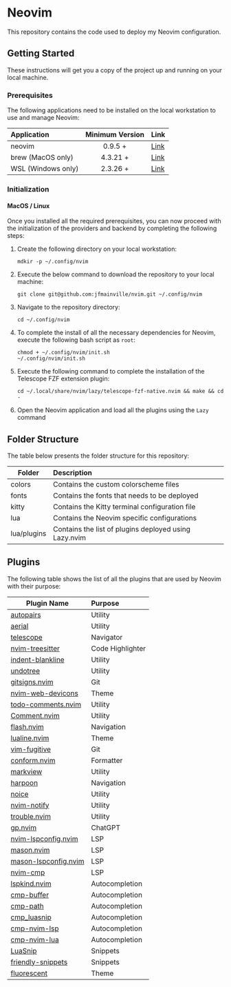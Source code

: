 # Neovim

This repository contains the code used to deploy my Neovim configuration.

## Getting Started

These instructions will get you a copy of the project up and running on your local machine.

### Prerequisites

The following applications need to be installed on the local workstation to use and manage Neovim:

| Application        | Minimum Version | Link                                                            |
| :----------------- | :-------------: | :-------------------------------------------------------------- |
| neovim             |     0.9.5 +     | [Link](https://github.com/neovim/neovim/blob/master/INSTALL.md) |
| brew (MacOS only)  |    4.3.21 +     | [Link](https://brew.sh/)                                        |
| WSL (Windows only) |    2.3.26 +     | [Link](https://github.com/microsoft/WSL)                        |

### Initialization

#### MacOS / Linux

Once you installed all the required prerequisites, you can now proceed with the initialization of the providers and
backend by completing the following steps:

1. Create the following directory on your local workstation:

   `mdkir -p ~/.config/nvim`

2. Execute the below command to download the repository to your local machine:

   `git clone git@github.com:jfmainville/nvim.git ~/.config/nvim`

3. Navigate to the repository directory:

   `cd ~/.config/nvim`

4. To complete the install of all the necessary dependencies for Neovim, execute the following bash script as `root`:

   ```
   chmod + ~/.config/nvim/init.sh
   ~/.config/nvim/init.sh
   ```

5. Execute the following command to complete the installation of the Telescope FZF extension plugin:

   ```
   cd ~/.local/share/nvim/lazy/telescope-fzf-native.nvim && make && cd -
   ```

6. Open the Neovim application and load all the plugins using the `Lazy` command

## Folder Structure

The table below presents the folder structure for this repository:

| Folder      | Description                                           |
| ----------- | :---------------------------------------------------- |
| colors      | Contains the custom colorscheme files                 |
| fonts       | Contains the fonts that needs to be deployed          |
| kitty       | Contains the Kitty terminal configuration file        |
| lua         | Contains the Neovim specific configurations           |
| lua/plugins | Contains the list of plugins deployed using Lazy.nvim |

## Plugins

The following table shows the list of all the plugins that are used by Neovim with their purpose:

| Plugin Name                                                                  | Purpose          |
| ---------------------------------------------------------------------------- | :--------------- |
| [autopairs](https://github.com/windwp/nvim-autopairs)                        | Utility          |
| [aerial](https://github.com/stevearc/aerial.nvim)                            | Utility          |
| [telescope](https://github.com/nvim-telescope/telescope.nvim)                | Navigator        |
| [nvim-treesitter](https://github.com/nvim-treesitter/nvim-treesitter)        | Code Highlighter |
| [indent-blankline](https://github.com/lukas-reineke/indent-blankline.nvim)   | Utility          |
| [undotree](https://github.com/mbbill/undotree)                               | Utility          |
| [gitsigns.nvim](https://github.com/lewis6991/gitsigns.nvim)                  | Git              |
| [nvim-web-devicons](https://github.com/nvim-tree/nvim-web-devicons)          | Theme            |
| [todo-comments.nvim](https://github.com/folke/todo-comments.nvim)            | Utility          |
| [Comment.nvim](https://github.com/numToStr/Comment.nvim)                     | Utility          |
| [flash.nvim](https://github.com/folke/flash.nvim)                            | Navigation       |
| [lualine.nvim](https://github.com/nvim-lualine/lualine.nvim)                 | Theme            |
| [vim-fugitive](https://github.com/tpope/vim-fugitive)                        | Git              |
| [conform.nvim](https://github.com/stevearc/conform.nvim)                     | Formatter        |
| [markview](https://github.com/OXY2DEV/markview.nvim)                         | Utility          |
| [harpoon](https://github.com/ThePrimeagen/harpoon/tree/harpoon2)             | Navigation       |
| [noice](https://github.com/folke/noice.nvim)                                 | Utility          |
| [nvim-notify](https://github.com/rcarriga/nvim-notify)                       | Utility          |
| [trouble.nvim](https://github.com/folke/trouble.nvim)                        | Utility          |
| [gp.nvim](https://github.com/Robitx/gp.nvim)                                 | ChatGPT          |
| [nvim-lspconfig.nvim](https://github.com/neovim/nvim-lspconfig)              | LSP              |
| [mason.nvim](https://github.com/williamboman/mason.nvim)                     | LSP              |
| [mason-lspconfig.nvim](https://github.com/williamboman/mason-lspconfig.nvim) | LSP              |
| [nvim-cmp](https://github.com/hrsh7th/nvim-cmp)                              | LSP              |
| [lspkind.nvim](https://github.com/onsails/lspkind.nvim)                      | Autocompletion   |
| [cmp-buffer](https://github.com/hrsh7th/cmp-buffer)                          | Autocompletion   |
| [cmp-path](https://github.com/hrsh7th/cmp-path)                              | Autocompletion   |
| [cmp_luasnip](https://github.com/saadparwaiz1/cmp_luasnip)                   | Autocompletion   |
| [cmp-nvim-lsp](https://github.com/hrsh7th/cmp-nvim-lsp)                      | Autocompletion   |
| [cmp-nvim-lua](https://github.com/hrsh7th/cmp-nvim-lua)                      | Autocompletion   |
| [LuaSnip](https://github.com/L3MON4D3/LuaSnip)                               | Snippets         |
| [friendly-snippets](https://github.com/rafamadriz/friendly-snippets)         | Snippets         |
| [fluorescent](https://github.com/jfmainville/fluorescent.nvim)               | Theme            |

